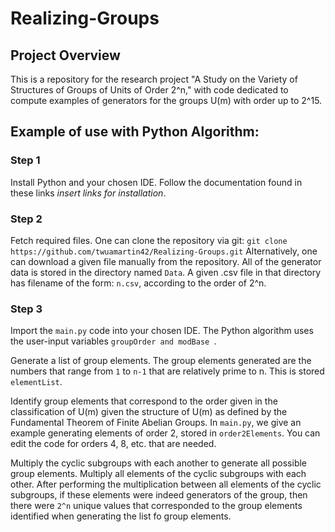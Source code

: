 # Realizing-Groups

## Project Overview
This is a repository for the research project "A Study on the Variety of Structures of Groups of Units of Order 2^n," 
with code dedicated to compute examples of generators for the groups U(m) with order up to 2^15.

## Example of use with Python Algorithm:
### Step 1
Install Python and your chosen IDE. Follow the documentation found in these links *insert links for installation*. 
### Step 2
Fetch required files. One can clone the repository via git:
`git clone https://github.com/twuamartin42/Realizing-Groups.git`
Alternatively, one can download a given file manually from the repository. 
All of the generator data is stored in the directory named `Data`.
A given .csv file in that directory has filename of the form:
`n.csv`, according to the order of 2^n. 
### Step 3
Import the `main.py` code into your chosen IDE. The Python algorithm uses the user-input variables `groupOrder and modBase `.

Generate a list of group elements.
The group elements generated are the numbers that range from `1` to `n-1` that are relatively prime to n.
This is stored `elementList`.

Identify group elements that correspond to the order given in the classification of U(m) given the structure of U(m) as defined by the Fundamental Theorem of Finite Abelian Groups. 
In `main.py`, we give an example generating elements of order 2, stored in `order2Elements`. You can edit the code for orders 4, 8, etc. that are needed. 

Multiply the cyclic subgroups with each another to generate all possible group elements. 
Multiply all elements of the cyclic subgroups with each other. After performing the multiplication between all elements of the cyclic subgroups,
if these elements were indeed generators of the group, then there were `2^n` unique values that corresponded to the
group elements identified when generating the list fo group elements.
